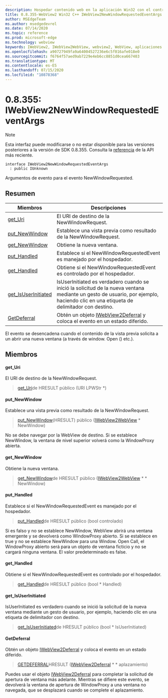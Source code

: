 ```yaml
---
description: Hospedar contenido web en la aplicación Win32 con el control Microsoft Edge WebView2
title: 0.8.355-WebView2 Win32 C++ IWebView2NewWindowRequestedEventArgs
author: MSEdgeTeam
ms.author: msedgedevrel
ms.date: 07/14/2020
ms.topic: reference
ms.prod: microsoft-edge
ms.technology: webview
keywords: IWebView2, IWebView2WebView, webview2, WebView, aplicaciones Win32, Win32, Edge
ms.openlocfilehash: a90727949fa9a64004527236e6c5f016afe018e0
ms.sourcegitcommit: f6764f57aed9ab7229e4eb6cc8851d0cea667403
ms.translationtype: MT
ms.contentlocale: es-ES
ms.lasthandoff: 07/15/2020
ms.locfileid: "10878368"
---
```

# 0.8.355: IWebView2NewWindowRequestedEventArgs 

> [!NOTE]
> Esta interfaz puede modificarse o no estar disponible para las versiones posteriores a la versión de SDK 0.8.355. Consulta la [referencia](../../../webview2-api-reference.md) de la API más reciente.

```
interface IWebView2NewWindowRequestedEventArgs
  : public IUnknown
```

Argumentos de evento para el evento NewWindowRequested.

## Resumen

 Miembros                        | Descripciones
--------------------------------|---------------------------------------------
[get_Uri](#get_uri) | El URI de destino de la NewWindowRequest.
[put_NewWindow](#put_newwindow) | Establece una vista previa como resultado de la NewWindowRequest.
[get_NewWindow](#get_newwindow) | Obtiene la nueva ventana.
[put_Handled](#put_handled) | Establece si el NewWindowRequestedEvent es manejado por el hospedador.
[get_Handled](#get_handled) | Obtiene si el NewWindowRequestedEvent es controlado por el hospedador.
[get_IsUserInitiated](#get_isuserinitiated) | IsUserInitiated es verdadero cuando se inició la solicitud de la nueva ventana mediante un gesto de usuario, por ejemplo, haciendo clic en una etiqueta de delimitador con destino.
[GetDeferral](#getdeferral) | Obtén un objeto [IWebView2Deferral](IWebView2Deferral.md) y coloca el evento en un estado diferido.

El evento se desencadena cuando el contenido de la vista previa solicita a un abrir una nueva ventana (a través de window. Open () etc.).

## Miembros

#### get_Uri 

El URI de destino de la NewWindowRequest.

> [get_Uri](#get_uri)de HRESULT público (URI LPWStr *)

#### put_NewWindow 

Establece una vista previa como resultado de la NewWindowRequest.

> [put_NewWindow](#put_newwindow)(HRESULT) público ([IWebView2WebView](IWebView2WebView.md) * NewWindow)

No se debe navegar por la WebView de destino. Si se establece NewWindow, la ventana de nivel superior volverá como la WindowProxy abierta.

#### get_NewWindow 

Obtiene la nueva ventana.

> [get_NewWindow](#get_newwindow)de HRESULT público ([IWebView2WebView](IWebView2WebView.md) * * NewWindow)

#### put_Handled 

Establece si el NewWindowRequestedEvent es manejado por el hospedador.

> [put_Handled](#put_handled)de HRESULT público (bool controlado)

Si es falso y no se establece NewWindow, WebView abrirá una ventana emergente y se devolverá como WindowProxy abierto. Si se establece en true y no se establece NewWindow para una Window. Open Call, el WindowProxy abierto será para un objeto de ventana ficticio y no se cargará ninguna ventana. El valor predeterminado es false.

#### get_Handled 

Obtiene si el NewWindowRequestedEvent es controlado por el hospedador.

> [get_Handled](#get_handled)de HRESULT público (bool * Handled)

#### get_IsUserInitiated 

IsUserInitiated es verdadero cuando se inició la solicitud de la nueva ventana mediante un gesto de usuario, por ejemplo, haciendo clic en una etiqueta de delimitador con destino.

> [get_IsUserInitiated](#get_isuserinitiated)de HRESULT público (bool * IsUserInitiated)

#### GetDeferral 

Obtén un objeto [IWebView2Deferral](IWebView2Deferral.md) y coloca el evento en un estado diferido.

> [GETDEFERRAL](#getdeferral)HRESULT ([IWebView2Deferral](IWebView2Deferral.md) * * aplazamiento)

Puedes usar el objeto [IWebView2Deferral](IWebView2Deferral.md) para completar la solicitud de apertura de ventana más adelante. Mientras se difiere este evento, se devolverá la ventana de apertura de WindowProxy a una ventana no navegada, que se desplazará cuando se complete el aplazamiento.

